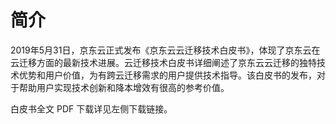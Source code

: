 # 简介

2019年5月31日，京东云正式发布《京东云云迁移技术白皮书》，体现了京东云在云迁移方面的最新技术进展。云迁移技术白皮书详细阐述了京东云云迁移的独特技术优势和用户价值，为有跨云迁移需求的用户提供技术指导。该白皮书的发布，对于帮助用户实现技术创新和降本增效有很高的参考价值。

白皮书全文 PDF 下载详见左侧下载链接。

